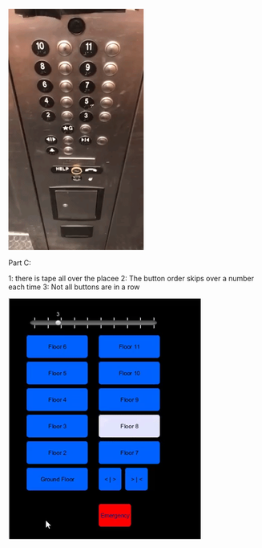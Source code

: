 ![Elevator_Gif_Aaron](https://github.com/AaronPingo96/Human-Computer-Interaction/blob/master/hw1.elevator.gif)

Part C:

1: there is tape all over the placee
2: The button order skips over a number each time
3: Not all buttons are in a row



![project_Gif_Aaron](https://github.com/AaronPingo96/Human-Computer-Interaction/blob/master/hw1.Pingo.gif)


